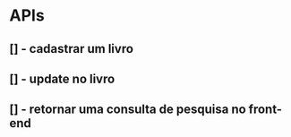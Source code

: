 # APIs

## [] - cadastrar um livro

## [] - update no livro

## [] - retornar uma consulta de pesquisa no front-end
